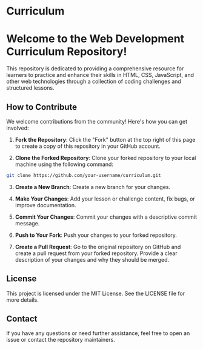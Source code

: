 # Curriculum

# Welcome to the Web Development Curriculum Repository!

This repository is dedicated to providing a comprehensive resource for learners to practice and enhance their skills in HTML, CSS, JavaScript, and other web technologies through a collection of coding challenges and structured lessons.

## How to Contribute

We welcome contributions from the community! Here's how you can get involved:

1. **Fork the Repository**: Click the "Fork" button at the top right of this page to create a copy of this repository in your GitHub account.

2. **Clone the Forked Repository**: Clone your forked repository to your local machine using the following command:

```sh
git clone https://github.com/your-username/curriculum.git
```

3. **Create a New Branch**: Create a new branch for your changes.

4. **Make Your Changes**: Add your lesson or challenge content, fix bugs, or improve documentation.

5. **Commit Your Changes**: Commit your changes with a descriptive commit message.

6. **Push to Your Fork**: Push your changes to your forked repository.

7. **Create a Pull Request**: Go to the original repository on GitHub and create a pull request from your forked repository. Provide a clear description of your changes and why they should be merged.

## License

This project is licensed under the MIT License. See the LICENSE file for more details.

## Contact

If you have any questions or need further assistance, feel free to open an issue or contact the repository maintainers.
